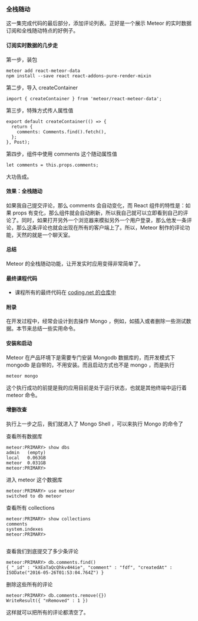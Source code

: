 ### 全栈随动

这一集完成代码的最后部分，添加评论列表。正好是一个展示 Meteor 的实时数据订阅和全栈随动特点的好例子。

#### 订阅实时数据的几步走

第一步，装包

```
meteor add react-meteor-data
npm install --save react react-addons-pure-render-mixin

```
第二步，导入 createContainer

```
import { createContainer } from 'meteor/react-meteor-data';

```
第三步，特殊方式传人属性值

```
export default createContainer(() => {
  return {
    comments: Comments.find().fetch(),
  };
}, Post);

```
第四步，组件中使用 comments 这个随动属性值

```
let comments = this.props.comments;

```
大功告成。

#### 效果：全栈随动

如果我自己提交评论，那么 comments 会自动变化，而 React 组件的特性是：如果 props 有变化，那么组件就会自动刷新，所以我自己就可以立即看到自己的评论了。同时，如果打开另外一个浏览器来模拟另外一个用户登录，那么他发一条评论，那么这条评论也就会出现在所有的客户端上了。所以，Meteor 制作的评论功能，天然的就是一个聊天室。

#### 总结

Meteor 的全栈随动功能，让开发实时应用变得非常简单了。

#### 最终课程代码

* 课程所有的最终代码在 [coding.net 的仓库中](https://coding.net/u/happypeter/p/meteor-express-ajax-demo/git)

#### 附录

在开发过程中，经常会设计到去操作 Mongo ，例如，如插入或者删除一些测试数据。本节来总结一些实用命令。

#### 安装和启动

Meteor 在产品环境下是需要专门安装 Mongodb 数据库的，而开发模式下 mongodb 是自带的，不用安装。而且启动方式也不是 mongo ，而是执行

```
meteor mongo

```
这个执行成功的前提是我的应用目前是处于运行状态，也就是其他终端中运行着 meteor 命令。

#### 增删改查

执行上一步之后，我们就进入了 Mongo Shell ，可以来执行 Mongo 的命令了

查看所有数据库

```
meteor:PRIMARY> show dbs
admin   (empty)
local   0.063GB
meteor  0.031GB
meteor:PRIMARY>

```
进入 meteor 这个数据库

```
meteor:PRIMARY> use meteor
switched to db meteor

```
查看所有 collections

```
meteor:PRIMARY> show collections
comments
system.indexes
meteor:PRIMARY>


```
查看我们到底提交了多少条评论

```
meteor:PRIMARY> db.comments.find()
{ "_id" : "kXEaTaQcQhkv4H4ie", "comment" : "fdf", "createdAt" : ISODate("2016-05-26T01:53:04.764Z") }

```
删除这些所有的评论

```
meteor:PRIMARY> db.comments.remove({})
WriteResult({ "nRemoved" : 1 })

```
这样就可以把所有的评论都清空了。
